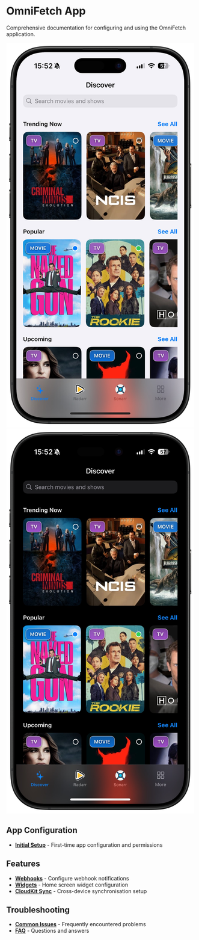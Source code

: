 # OmniFetch App

Comprehensive documentation for configuring and using the OmniFetch application.

<div class="hero-image-container">
  <a href="../assets/images/discover/discover-light-bezel.png" class="glightbox light-mode-only"
     data-gallery="discover-screen" data-glightbox="title: OmniFetch Discover Screen">
    <img src="../assets/images/discover/discover-light-bezel.png"
         alt="OmniFetch Discover Screen Light Mode" class="hero-image">
  </a>
  <a href="../assets/images/discover/discover-dark-bezel.png" class="glightbox dark-mode-only"
     data-gallery="discover-screen" data-glightbox="title: OmniFetch Discover Screen">
    <img src="../assets/images/discover/discover-dark-bezel.png"
         alt="OmniFetch Discover Screen Dark Mode" class="hero-image">
  </a>
</div>

## App Configuration

- **[Initial Setup](settings/initial-setup.md)** - First-time app configuration and permissions

## Features

- **[Webhooks](features/webhooks.md)** - Configure webhook notifications
- **[Widgets](features/widgets.md)** - Home screen widget configuration
- **[CloudKit Sync](features/cloudkit-sync.md)** - Cross-device synchronisation setup

## Troubleshooting

- **[Common Issues](../troubleshooting/common-issues.md)** - Frequently encountered problems
- **[FAQ](../troubleshooting/faq.md)** - Questions and answers
